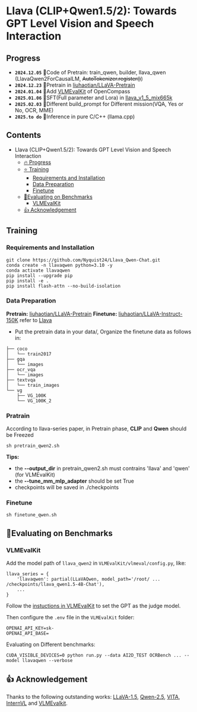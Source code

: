 # Llava (CLIP+Qwen1.5/2): Towards GPT Level Vision and Speech Interaction
## Progress
* **`2024.12.05`** 🌟Code of Pretrain: train_qwen, builder, llava_qwen (LlavaQwen2ForCausalLM, ~~AutoTokenizer.register()~~)
* **`2024.12.23`** 🌟Pretrain in [liuhaotian/LLaVA-Pretrain](https://hf-mirror.com/datasets/liuhaotian/LLaVA-Pretrain)
* **`2024.01.04`** 🌟Add [VLMEvalKit](https://github.com/open-compass/VLMEvalKit) of OpenCompass
* **`2025.01.06`** 🌟SFT(Full parameter and Lora) in [llava_v1_5_mix665k](https://hf-mirror.com/datasets/liuhaotian/LLaVA-Instruct-150K/tree/main)
* **`2025.02.03`** 🌟Different build_prompt for Different mission(VQA, Yes or No, OCR, MME)
* **`2025.to do`** 🌟Inference in pure C/C++ (llama.cpp)



## Contents
- Llava (CLIP+Qwen1.5/2): Towards GPT Level Vision and Speech Interaction
  - [🔥 Progress](#progress)
  - [⭐ Training](#training)
    - [Requirements and Installation](#requirements-and-installation)
    - [Data Preparation](#data-preparation)
    - [Finetune](#finetune)
  - [📏Evaluating on Benchmarks](#evaluating-on-benchmarks)
    - [VLMEvalKit](#vlmevalkit)
  - [👍 Acknowledgement](#-acknowledgement)



##  Training
### Requirements and Installation
```
git clone https://github.com/Nyquist24/Llava_Qwen-Chat.git
conda create -n llavaqwen python=3.10 -y
conda activate llavaqwen
pip install --upgrade pip
pip install -e .
pip install flash-attn --no-build-isolation
```

### Data Preparation
**Pretrain:** [liuhaotian/LLaVA-Pretrain](https://hf-mirror.com/datasets/liuhaotian/LLaVA-Pretrain)
**Finetune:** [liuhaotian/LLaVA-Instruct-150K](https://hf-mirror.com/datasets/liuhaotian/LLaVA-Instruct-150K/tree/main) refer to [Llava](https://github.com/haotian-liu/LLaVA?tab=readme-ov-file#visual-instruction-tuning)
- Put the pretrain data in your data/, Organize the finetune data as follows in:
```
├── coco
│   └── train2017
├── gqa
│   └── images
├── ocr_vqa
│   └── images
├── textvqa
│   └── train_images
└── vg
    ├── VG_100K
    └── VG_100K_2
```

### Pratrain

According to llava-series paper, in Pretrain phase, **CLIP** and **Qwen** should be Freezed

```
sh pretrain_qwen2.sh
```
**Tips:** 
- the **--output_dir** in pretrain_qwen2.sh must contrains 'llava' and 'qwen' (for VLMEvalKit)
- the **--tune_mm_mlp_adapter** should be set True
- checkpoints will be saved in ./checkpoints

### Finetune

```
sh finetune_qwen.sh
```



## 📏Evaluating on Benchmarks
### VLMEvalKit
Add the model path of `llava_qwen2` in `VLMEvalKit/vlmeval/config.py`, like:
```
llava_series = { 
    'llavaqwen': partial(LLaVAQwen, model_path='/root/ ... /checkpoints/llava_qwen1.5-4B-Chat'),
    ...
}
```

Follow the [instuctions in VLMEvalKit](https://github.com/open-compass/VLMEvalKit/blob/main/docs/en/Quickstart.md) to set the GPT as the judge model.


Then configure the `.env` file in the `VLMEvalKit` folder:
```
OPENAI_API_KEY=sk-
OPENAI_API_BASE=
```
Evaluating on Different benchmarks:
```
CUDA_VISIBLE_DEVICES=0 python run.py --data AI2D_TEST OCRBench ... --model llavaqwen --verbose
```

## 👍 Acknowledgement
Thanks to the following outstanding works: [LLaVA-1.5](https://github.com/haotian-liu/LLaVA), [Qwen-2.5](https://github.com/QwenLM/Qwen2.5), [VITA](https://github.com/VITA-MLLM/VITA), [InternVL](https://github.com/OpenGVLab/InternVL)  and [VLMEvalkit](https://github.com/open-compass/VLMEvalKit).
